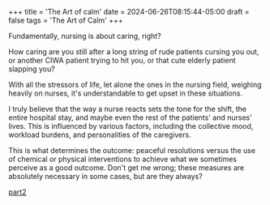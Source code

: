+++
title = 'The Art of calm'
date = 2024-06-26T08:15:44-05:00
draft = false
tags = 'The Art of Calm'
+++

Fundamentally, nursing is about caring, right?

How caring are you still after a long string of rude patients cursing you out, or another CIWA patient trying to hit you, or that cute elderly patient slapping you?

With all the stressors of life, let alone the ones in the nursing field, weighing heavily on nurses, it's understandable to get upset in these situations.

I truly believe that the way a nurse reacts sets the tone for the shift, the entire hospital stay, and maybe even the rest of the patients' and nurses' lives. This is influenced by various factors, including the collective mood, workload burdens, and personalities of the caregivers.

This is what determines the outcome: peaceful resolutions versus the use of chemical or physical interventions to achieve what we sometimes perceive as a good outcome. Don't get me wrong; these measures are absolutely necessary in some cases, but are they always?

[part2](https://www.prnrants.com/posts/caringvsconvenience/)